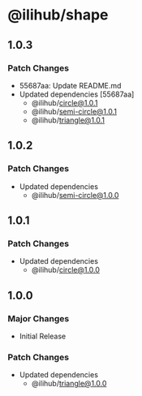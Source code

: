 # @ilihub/shape

## 1.0.3

### Patch Changes

- 55687aa: Update README.md
- Updated dependencies [55687aa]
  - @ilihub/circle@1.0.1
  - @ilihub/semi-circle@1.0.1
  - @ilihub/triangle@1.0.1

## 1.0.2

### Patch Changes

- Updated dependencies
  - @ilihub/semi-circle@1.0.0

## 1.0.1

### Patch Changes

- Updated dependencies
  - @ilihub/circle@1.0.0

## 1.0.0

### Major Changes

- Initial Release

### Patch Changes

- Updated dependencies
  - @ilihub/triangle@1.0.0
